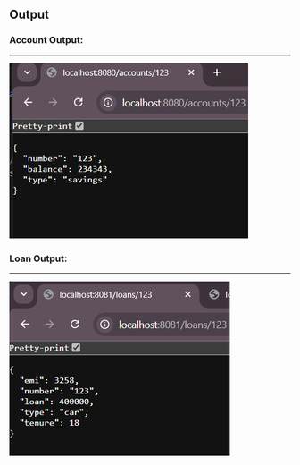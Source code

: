 ## Output
 
### Account Output:
---
![Output Screenshot](account.png)
### Loan Output:
---
![Output Screenshot](loan.png)